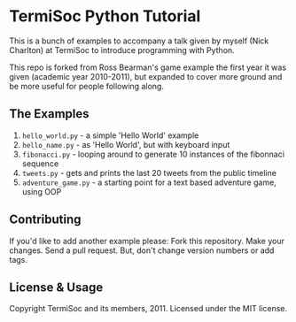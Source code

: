 # TermiSoc Python Tutorial

This is a bunch of examples to accompany a talk given by myself (Nick Charlton) at TermiSoc to introduce programming with Python.

This repo is forked from Ross Bearman's game example the first year it was given (academic year 2010-2011), but expanded to cover more ground and be more useful for people following along.

## The Examples

1. `hello_world.py` - a simple 'Hello World' example
1. `hello_name.py` - as 'Hello World', but with keyboard input
1. `fibonacci.py` - looping around to generate 10 instances of the fibonnaci sequence
1. `tweets.py` - gets and prints the last 20 tweets from the public timeline
1. `adventure_game.py` - a starting point for a text based adventure game, using OOP

## Contributing

If you'd like to add another example please: Fork this repository. Make your changes. Send a pull request. But, don't change version numbers or add tags.

## License & Usage

Copyright TermiSoc and its members, 2011. Licensed under the MIT license.
